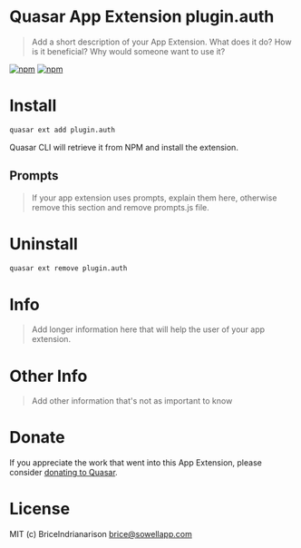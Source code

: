 # Quasar App Extension plugin.auth

> Add a short description of your App Extension. What does it do? How is it beneficial? Why would someone want to use it?

[![npm](https://img.shields.io/npm/v/quasar-app-extension-plugin.auth.svg?label=quasar-app-extension-plugin.auth)](https://www.npmjs.com/package/quasar-app-extension-plugin.auth)
[![npm](https://img.shields.io/npm/dt/quasar-app-extension-plugin.auth.svg)](https://www.npmjs.com/package/quasar-app-extension-plugin.auth)

# Install
```bash
quasar ext add plugin.auth
```
Quasar CLI will retrieve it from NPM and install the extension.

## Prompts

> If your app extension uses prompts, explain them here, otherwise remove this section and remove prompts.js file.

# Uninstall
```bash
quasar ext remove plugin.auth
```

# Info
> Add longer information here that will help the user of your app extension.

# Other Info
> Add other information that's not as important to know

# Donate
If you appreciate the work that went into this App Extension, please consider [donating to Quasar](https://donate.quasar.dev).

# License
MIT (c) BriceIndrianarison <brice@sowellapp.com>
